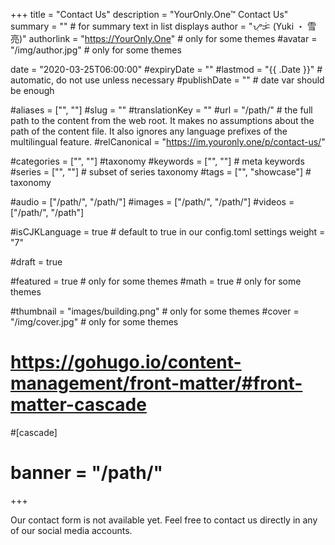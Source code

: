 +++
title = "Contact Us"
description = "YourOnly.One™ Contact Us"
summary = ""    # for summary text in list displays
author = "ᜌᜓᜃᜒ (Yuki ・ 雪亮)"
authorlink = "https://YourOnly.One"   # only for some themes
#avatar = "/img/author.jpg"   # only for some themes

date = "2020-03-25T06:00:00"
#expiryDate = ""
#lastmod = "{{ .Date }}"    # automatic, do not use unless necessary
#publishDate = ""    # date var should be enough

#aliases = ["", ""]
#slug = ""
#translationKey = ""
#url = "/path/"   # the full path to the content from the web root. It makes no assumptions about the path of the content file. It also ignores any language prefixes of the multilingual feature.
#relCanonical = "https://im.youronly.one/p/contact-us/"

#categories = ["", ""]   #taxonomy
#keywords = ["", ""]   # meta keywords
#series = ["", ""]   # subset of series taxonomy
#tags = ["", "showcase"]   # taxonomy

#audio = ["/path/", "/path/"]
#images = ["/path/", "/path/"]
#videos = ["/path/", "/path"]

#isCJKLanguage = true   # default to true in our config.toml settings
weight = "7"

#draft = true

#featured = true    # only for some themes
#math = true   # only for some themes

#thumbnail = "images/building.png"   # only for some themes
#cover = "/img/cover.jpg"   # only for some themes

# https://gohugo.io/content-management/front-matter/#front-matter-cascade
#[cascade]
#  banner = "/path/"
+++

Our contact form is not available yet. Feel free to contact us directly in any of our social media accounts.
